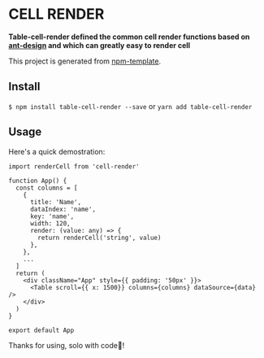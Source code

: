 # CELL RENDER

**Table-cell-render defined the common cell render functions based on [ant-design](https://ant.design/index-cn) and which can greatly easy to render cell**

This project is generated from [npm-template](https://github.com/Y-lonelY/npm-template).


## Install

`$ npm install table-cell-render --save` or `yarn add table-cell-render`


## Usage

Here's a quick demostration:

```tsx
import renderCell from 'cell-render'

function App() {
  const columns = [
    {
      title: 'Name',
      dataIndex: 'name',
      key: 'name',
      width: 120,
      render: (value: any) => {
        return renderCell('string', value)
      },
    },
    ...
  ]
  return (
    <div className="App" style={{ padding: '50px' }}>
      <Table scroll={{ x: 1500}} columns={columns} dataSource={data} />
    </div>
  )
}

export default App
```

Thanks for using, solo with code🍁!

